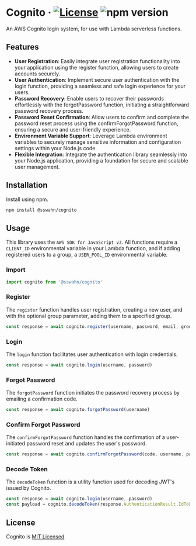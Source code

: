 # Cognito · [![License](https://img.shields.io/badge/License-MIT-blue.svg)](https://github.com/sswahn/cognito/blob/main/LICENSE) ![npm version](https://img.shields.io/npm/v/@sswahn/cognito)

An AWS Cognito login system, for use with Lambda serverless functions.  

## Features
- **User Registration**: Easily integrate user registration functionality into your application using the register function, allowing users to create accounts securely.
- **User Authentication**: Implement secure user authentication with the login function, providing a seamless and safe login experience for your users.
- **Password Recovery**: Enable users to recover their passwords effortlessly with the forgotPassword function, initiating a straightforward password recovery process.
- **Password Reset Confirmation**: Allow users to confirm and complete the password reset process using the confirmForgotPassword function, ensuring a secure and user-friendly experience.
- **Environment Variable Support**: Leverage Lambda environment variables to securely manage sensitive information and configuration settings within your Node.js code.
- **Flexible Integration**: Integrate the authentication library seamlessly into your Node.js application, providing a foundation for secure and scalable user management.


## Installation  
Install using npm.  
```bash
npm install @sswahn/cognito
```

## Usage  

This library uses the `AWS SDK for JavaScript v3`. All functions require a `CLIENT_ID` environmental variable in your Lambda function, and if adding registered users to a group, a `USER_POOL_ID` environmental variable.  

### Import
```javascript
import cognito from '@sswahn/cognito'
```  

### Register
The `register` function handles user registration, creating a new user, and with the optional group parameter, adding them to a specified group. 
```javascript
const response = await cognito.register(username, password, email, group)
```  

### Login
The `login` function facilitates user authentication with login credentials.
```javascript
const response = await cognito.login(username, password)
```  

### Forgot Password
The `forgotPassword` function initiates the password recovery process by emailing a confirmation code.  
```javascript
const response = await cognito.forgotPassword(username)
```

### Confirm Forgot Password
The `confirmForgotPassword` function handles the confirmation of a user-initiated password reset and updates the user's password.  
```javascript
const response = await cognito.confirmForgotPassword(code, username, password)
```

### Decode Token
The `decodeToken` function is a utility function used for decoding JWT's issued by Cognito.  
```javascript
const response = await cognito.login(username, password)
const payload = cognito.decodeToken(response.AuthenticationResult.IdToken)
```

## License
Cognito is [MIT Licensed](https://github.com/sswahn/cognito/blob/main/LICENSE)
